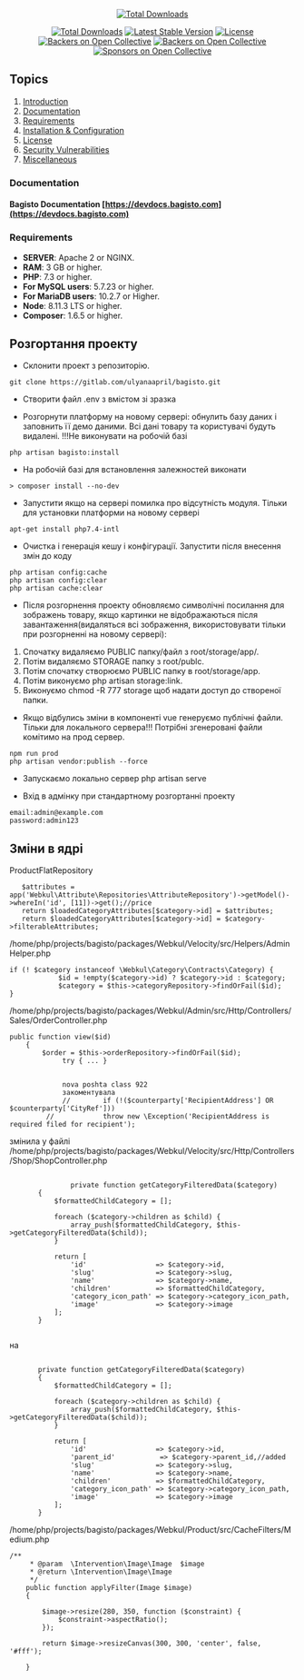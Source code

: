 <p align="center">
<a href="http://www.bagisto.com"><img src="https://bagisto.com/wp-content/themes/bagisto/images/logo.png" alt="Total Downloads"></a>
</p>

<p align="center">
<a href="https://packagist.org/packages/bagisto/bagisto"><img src="https://poser.pugx.org/bagisto/bagisto/d/total.svg" alt="Total Downloads"></a>
<a href="https://packagist.org/packages/bagisto/bagisto"><img src="https://poser.pugx.org/bagisto/bagisto/v/stable.svg" alt="Latest Stable Version"></a>
<a href="https://packagist.org/packages/bagisto/bagisto"><img src="https://poser.pugx.org/bagisto/bagisto/license.svg" alt="License"></a>
<a href="https://github.com/bagisto/bagisto/actions"><img src="https://github.com/bagisto/bagisto/workflows/CI/badge.svg" alt="Backers on Open Collective"></a>
<a href="#backers"><img src="https://opencollective.com/bagisto/backers/badge.svg" alt="Backers on Open Collective"></a>
<a href="#sponsors"><img src="https://opencollective.com/bagisto/sponsors/badge.svg" alt="Sponsors on Open Collective"></a>
</p>

## Topics
1. [Introduction](#introduction)
2. [Documentation](#documentation)
3. [Requirements](#requirements)
4. [Installation & Configuration](#installation-and-configuration)
5. [License](#license)
6. [Security Vulnerabilities](#security-vulnerabilities)
7. [Miscellaneous](#miscellaneous)

### Documentation

#### Bagisto Documentation [https://devdocs.bagisto.com](https://devdocs.bagisto.com)

### Requirements

* **SERVER**: Apache 2 or NGINX.
* **RAM**: 3 GB or higher.
* **PHP**: 7.3 or higher.
* **For MySQL users**: 5.7.23 or higher.
* **For MariaDB users**: 10.2.7 or Higher.
* **Node**: 8.11.3 LTS or higher.
* **Composer**: 1.6.5 or higher.

## Розгортання проекту

* Склонити проект з репозиторію.
~~~
git clone https://gitlab.com/ulyanaapril/bagisto.git
~~~

* Створити файл .env з вмістом зі зразка

* Розгорнути платформу на новому сервері: обнулить базу даних і заповнить її демо даними. Всі дані товару та користувачі будуть видалені.
!!!Не виконувати на робочій базі
~~~
php artisan bagisto:install
~~~

* На робочій базі для встановлення залежностей виконати
~~~
> composer install --no-dev
~~~

* Запустити якщо на сервері помилка про відсутність модуля. 
Тільки для установки платформи на новому сервері
~~~
apt-get install php7.4-intl
~~~

* Очистка і генерація кешу і конфігурації. Запустити після внесення змін до коду
~~~
php artisan config:cache
php artisan config:clear
php artisan cache:clear
~~~

* Після розгорнення проекту обновляємо символічні посилання для зображень товару, 
якщо картинки не відображаються після завантаження(видаляться всі зображення, використовувати тільки при розгорненні на новому сервері):

1. Спочатку видаляємо PUBLIC папку/файл з root/storage/app/. 
2. Потім видаляємо STORAGE папку з root/publc. 
3. Потім спочатку створюємо PUBLIC папку в root/storage/app. 
4. Потім виконуємо php artisan storage:link.
5. Виконуємо chmod -R 777 storage щоб надати доступ до створеної папки.

* Якщо відбулись зміни в компоненті vue генеруємо публічні файли. 
Тільки для локального сервера!!! Потрібні згенеровані файли комітимо на прод сервер. 
~~~
npm run prod
php artisan vendor:publish --force
~~~

* Запускаємо локально сервер php artisan serve

* Вхід в адмінку при стандартному розгортанні проекту
~~~
email:admin@example.com
password:admin123
~~~


## Зміни в ядрі

   ProductFlatRepository
~~~
   $attributes = app('Webkul\Attribute\Repositories\AttributeRepository')->getModel()->whereIn('id', [11])->get();//price
   return $loadedCategoryAttributes[$category->id] = $attributes;
   return $loadedCategoryAttributes[$category->id] = $category->filterableAttributes;
~~~
   
   /home/php/projects/bagisto/packages/Webkul/Velocity/src/Helpers/AdminHelper.php
   ~~~
   if (! $category instanceof \Webkul\Category\Contracts\Category) {
               $id = !empty($category->id) ? $category->id : $category;
               $category = $this->categoryRepository->findOrFail($id);
   }
   
   ~~~
   /home/php/projects/bagisto/packages/Webkul/Admin/src/Http/Controllers/Sales/OrderController.php
   ~~~
   public function view($id)
       {
           $order = $this->orderRepository->findOrFail($id);
        		try { ... } 
   
   
        		nova poshta class 922
        		закоментувала
        		//        if (!($counterparty['RecipientAddress'] OR $counterparty['CityRef']))
   			//            throw new \Exception('RecipientAddress is required filed for recipient');
   
~~~
змінила у файлі /home/php/projects/bagisto/packages/Webkul/Velocity/src/Http/Controllers/Shop/ShopController.php
~~~
   
               private function getCategoryFilteredData($category)
       {
           $formattedChildCategory = [];
   
           foreach ($category->children as $child) {
               array_push($formattedChildCategory, $this->getCategoryFilteredData($child));
           }
   
           return [
               'id'                 => $category->id,
               'slug'               => $category->slug,
               'name'               => $category->name,
               'children'           => $formattedChildCategory,
               'category_icon_path' => $category->category_icon_path,
               'image'              => $category->image
           ];
       }
   
~~~
на
~~~
   
       private function getCategoryFilteredData($category)
       {
           $formattedChildCategory = [];
   
           foreach ($category->children as $child) {
               array_push($formattedChildCategory, $this->getCategoryFilteredData($child));
           }
   
           return [
               'id'                 => $category->id,
               'parent_id'           => $category->parent_id,//added
               'slug'               => $category->slug,
               'name'               => $category->name,
               'children'           => $formattedChildCategory,
               'category_icon_path' => $category->category_icon_path,
               'image'              => $category->image
           ];
       }
~~~
/home/php/projects/bagisto/packages/Webkul/Product/src/CacheFilters/Medium.php
~~~
/**
     * @param  \Intervention\Image\Image  $image
     * @return \Intervention\Image\Image
     */
    public function applyFilter(Image $image)
    {

        $image->resize(280, 350, function ($constraint) {
            $constraint->aspectRatio();
        });

        return $image->resizeCanvas(300, 300, 'center', false, '#fff');

    }
~~~